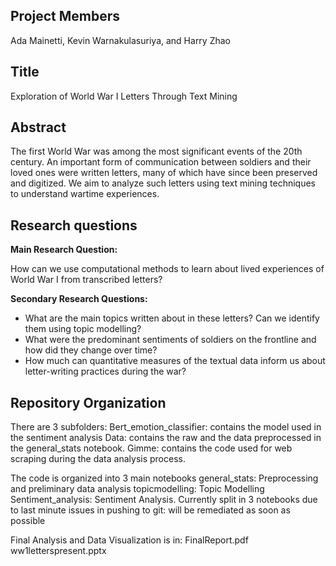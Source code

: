 ## Project Members
Ada Mainetti, Kevin Warnakulasuriya, and Harry Zhao
## Title
Exploration of World War I Letters Through Text Mining

## Abstract
The first World War was among the most significant events of the 20th century. An important form of communication between soldiers and their loved ones were written letters, many of which have since been preserved and digitized. We aim to analyze such letters using text mining techniques to understand wartime experiences. 

## Research questions
**Main Research Question:**

How can we use computational methods to learn about lived experiences of World War I from transcribed letters?

**Secondary Research Questions:**

- What are the main topics written about in these letters? Can we identify them using topic modelling?
- What were the predominant sentiments of soldiers on the frontline and how did they change over time?
- How much can quantitative measures of the textual data inform us about letter-writing practices during the war?

## Repository Organization

There are 3 subfolders:
Bert_emotion_classifier: contains the model used in the sentiment analysis
Data: contains the raw and the data preprocessed in the general_stats notebook.
Gimme: contains the code used for web scraping during the data analysis process.

The code is organized into 3 main notebooks
general_stats: Preprocessing and preliminary data analysis
topicmodelling: Topic Modelling
Sentiment_analysis: Sentiment Analysis. Currently split in 3 notebooks due to last minute issues in pushing to git: will be remediated as soon as possible

Final Analysis and Data Visualization is in:
FinalReport.pdf 
ww1letterspresent.pptx
